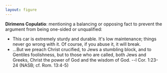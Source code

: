 ```yaml
---
layout: figure
---
```


**Dirimens Copulatio**: mentioning a balancing or opposing fact to prevent the argument from being one-sided or unqualified:

 - This car is extremely sturdy and durable. It's low maintenance; things never go wrong with it. Of course, if you abuse it, it will break.
 - ...But we preach Christ crucified, to Jews a stumbling block, and to Gentiles foolishness, but to those who are called, both Jews and Greeks, Christ the power of God and the wisdom of God. --l Cor. 1:23-24 (NASB; cf. Rom. 13:4-5)